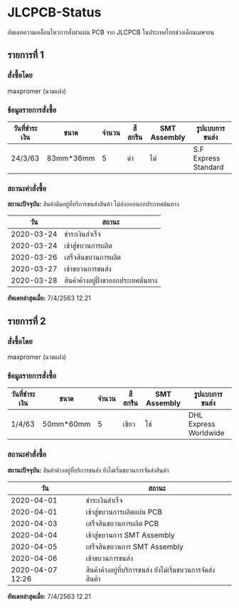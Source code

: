
# JLCPCB-Status

อัพเดทความเคลื่อนไหวการสั่งทำแผ่น PCB จาก JLCPCB ในประเทศไทยช่วงเดือนเมษายน

## รายการที่ 1

### สั่งซื้อโดย

maxpromer (นามแฝง)

### ข้อมูลรายการสั่งซื้อ

| วันที่ชำระเงิน | ขนาด | จำนวน | สีสกรีน | SMT Assembly | รูปแบบการขนส่ง |
|--|--|--|--|--|--|
| 24/3/63 | 83mm*36mm | 5 | ดำ | ไม่ | S.F Express Standard |

### สถานะคำสั่งซื้อ

**สถานะปัจจุบัน:** สินค้าติดอยู่ที่บริการขนส่งสินค้า ไม่ส่งออกนอกประเทศต้นทาง

| วัน | สถานะ |
|--|--|
| 2020-03-24 | ชำระเงินสำเร็จ |
| 2020-03-24 | เข้าสู่่ขบวนการผลิต |
| 2020-03-26 | เสร็จสินขบวนการผลิต |
| 2020-03-27 | เข้าขบวนการขนส่ง |
| 2020-03-28 | สินค้าค้างอยู่ฝั่งขาออกประเทศต้นทาง |

**อัพเดทล่าสุดเมื่อ:** 7/4/2563 12.21

## รายการที่ 2

### สั่งซื้อโดย

maxpromer (นามแฝง)

### ข้อมูลรายการสั่งซื้อ

| วันที่ชำระเงิน | ขนาด | จำนวน | สีสกรีน | SMT Assembly | รูปแบบการขนส่ง |
|--|--|--|--|--|--|
| 1/4/63 | 50mm*60mm | 5 | เขียว | ใช่ | DHL Express Worldwide |

### สถานะคำสั่งซื้อ

**สถานะปัจจุบัน:** สินค้าค้างอยู่ที่บริการขนส่ง ยังไม่เริ่มขบวนการจัดส่งสินค้า

| วัน | สถานะ |
|--|--|
| 2020-04-01 | ชำระเงินสำเร็จ |
| 2020-04-01 | เข้าสู่่ขบวนการผลิตแผ่น PCB |
| 2020-04-03 | เสร็จสินขบวนการผลิต PCB |
| 2020-04-04 | เข้าสู่่ขบวนการ SMT Assembly |
| 2020-04-05 | เสร็จสินขบวนการ SMT Assembly |
| 2020-04-06 | เข้าขบวนการขนส่ง |
| 2020-04-07 12:26 | สินค้าค้างอยู่ที่บริการขนส่ง ยังไม่เริ่มขบวนการจัดส่งสินค้า |

**อัพเดทล่าสุดเมื่อ:** 7/4/2563 12.21
